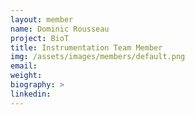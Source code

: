 ```yaml
---
layout: member
name: Dominic Rousseau
project: BioT
title: Instrumentation Team Member
img: /assets/images/members/default.png
email:
weight: 
biography: >
linkedin:
---
```

